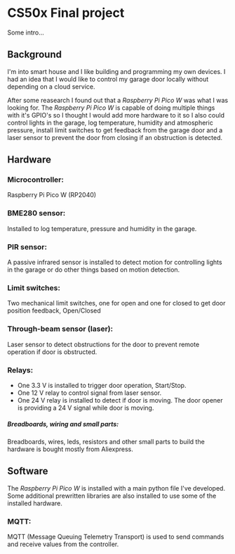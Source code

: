 # CS50x Final project
Some intro...

## Background
I'm into smart house and I like building and programming my own devices.
I had an idea that I would like to control my garage door locally without depending on a cloud service.

After some reasearch I found out that a _Raspberry Pi Pico W_ was what I was looking for.
The _Raspberry Pi Pico W_ is capable of doing multiple things with it's GPIO's so I thought I would add more hardware to it
so I also could control lights in the garage, log temperature, humidity and atmospheric pressure, install limit switches to get
feedback from the garage door and a laser sensor to prevent the door from closing if an obstruction is detected.


## Hardware

### Microcontroller:
Raspberry Pi Pico W (RP2040)

### BME280 sensor:
Installed to log temperature, pressure and humidity in the garage.

### PIR sensor:
A passive infrared sensor is installed to detect motion for controlling lights in the garage or do other things based on motion detection.

### Limit switches:
Two mechanical limit switches, one for open and one for closed to get door position feedback, Open/Closed

### Through-beam sensor (laser):
Laser sensor to detect obstructions for the door to prevent remote operation if door is obstructed.

### Relays:
- One 3.3 V is installed to trigger door operation, Start/Stop.
- One 12 V relay to control signal from laser sensor.
- One 24 V relay is installed to detect if door is moving. The door opener is providing a 24 V signal while door is moving.

##### Breadboards, wiring and small parts:
Breadboards, wires, leds, resistors and other small parts to build the hardware is bought mostly from Aliexpress.


## Software
The _Raspberry Pi Pico W_ is installed with a main python file I've developed. Some additional prewritten libraries
are also installed to use some of the installed hardware. 

### MQTT:
MQTT (Message Queuing Telemetry Transport) is used to send commands and receive values from the controller.





